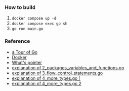 ### How to build
1. `docker compose up -d`
2. `docker compose exec go sh`
3. `go run main.go`

### Reference
- [a Tour of Go](https://go-tour-jp.appspot.com/list)
- [Docker](https://www.engilaboo.com/go-docker/)
- [What's pointer](https://www.youtube.com/watch?v=Kh45nqpgPoc)
- [explanation of 2_packages_variables_and_functions.go](https://www.youtube.com/watch?v=a9bQQDX1Ssk&list=PLGqNraLKYNVdms74BI2pP2TMJI-K_7D9p&index=3)
- [explanation of 3_flow_control_statements.go](https://www.youtube.com/watch?v=5lhK4SVVGMc&list=PLGqNraLKYNVdms74BI2pP2TMJI-K_7D9p&index=4)
- [explanation of 4_more_types.go 1](https://www.youtube.com/watch?v=YHzKLJMghqY&list=PLGqNraLKYNVdms74BI2pP2TMJI-K_7D9p&index=5)
- [explanation of 4_more_types.go 2]()